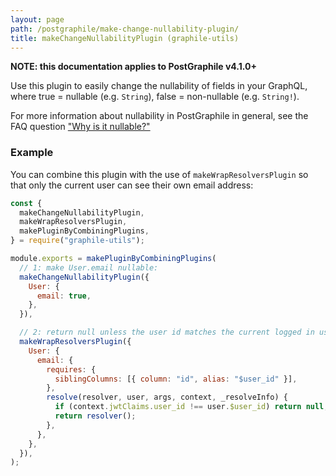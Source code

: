 ```yaml
---
layout: page
path: /postgraphile/make-change-nullability-plugin/
title: makeChangeNullabilityPlugin (graphile-utils)
---
```


**NOTE: this documentation applies to PostGraphile v4.1.0+**

Use this plugin to easily change the nullability of fields in your GraphQL,
where true = nullable (e.g. `String`), false = non-nullable (e.g. `String!`).

For more information about nullability in PostGraphile in general, see the FAQ
question ["Why is it nullable?"](./why-nullable/)

### Example

You can combine this plugin with the use of `makeWrapResolversPlugin` so that
only the current user can see their own email address:

```js
const {
  makeChangeNullabilityPlugin,
  makeWrapResolversPlugin,
  makePluginByCombiningPlugins,
} = require("graphile-utils");

module.exports = makePluginByCombiningPlugins(
  // 1: make User.email nullable:
  makeChangeNullabilityPlugin({
    User: {
      email: true,
    },
  }),

  // 2: return null unless the user id matches the current logged in user_id
  makeWrapResolversPlugin({
    User: {
      email: {
        requires: {
          siblingColumns: [{ column: "id", alias: "$user_id" }],
        },
        resolve(resolver, user, args, context, _resolveInfo) {
          if (context.jwtClaims.user_id !== user.$user_id) return null;
          return resolver();
        },
      },
    },
  }),
);
```
